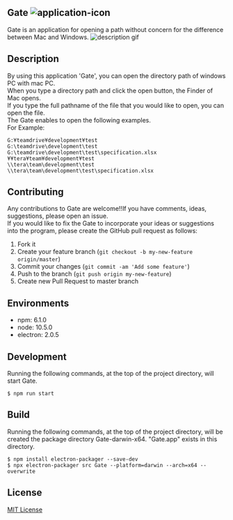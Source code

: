 <!-- <h1 align="center"><img src="https://raw.githubusercontent.com/wiki/zetton-31/Gate/images/icon.png" alt="application-icon" width="64" height="64">Gate</h1> -->
## Gate <img src="https://raw.githubusercontent.com/wiki/zetton-31/Gate/images/readme-top.png" alt="application-icon">

Gate is an application for opening a path without concern for the difference between Mac and Windows.
![description gif](https://raw.githubusercontent.com/wiki/zetton-31/Gate/images/description.gif)

## Description
By using this application 'Gate', you can open the directory path of windows PC with mac PC.  
When you type a directory path and click the open button, the Finder of Mac opens.  
If you type the full pathname of the file that you would like to open, you can open the file.  
The Gate enables to open the following examples.  
For Example:  
```
G:¥teamdrive¥development¥test
G:\teamdrive\development\test
G:\teamdrive\development\test\specification.xlsx
¥¥tera¥team¥development¥test
\\tera\team\development\test
\\tera\team\development\test\specification.xlsx
```

## Contributing
Any contributions to Gate are welcome!!If you have comments, ideas, suggestions, please open an issue.  
If you would like to fix the Gate to incorporate your ideas or suggestions into the program, please create the GitHub pull request as follows:  

1. Fork it
2. Create your feature branch (`git checkout -b my-new-feature origin/master`)
3. Commit your changes (`git commit -am 'Add some feature'`)
4. Push to the branch (`git push origin my-new-feature`)
5. Create new Pull Request to master branch

## Environments
* npm:  6.1.0
* node: 10.5.0
* electron: 2.0.5

## Development
Running the following commands, at the top of the project directory, will start Gate.
```
$ npm run start
```

## Build
Running the following commands, at the top of the project directory, will be created the package directory Gate-darwin-x64.
"Gate.app" exists in this directory.
```
$ npm install electron-packager --save-dev
$ npx electron-packager src Gate --platform=darwin --arch=x64 --overwrite
```

## License
[MIT License](https://github.com/zetton-31/Gate/blob/master/LICENSE)
